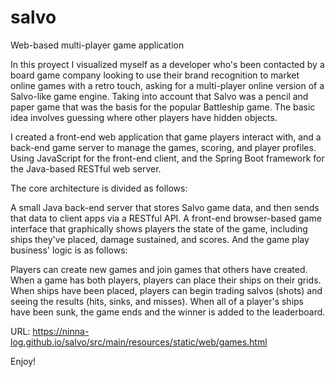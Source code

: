 # salvo
Web-based multi-player game application

In this proyect I visualized myself as a developer who's been contacted by a board game company looking to use their brand recognition to market online games with a retro touch, asking for a multi-player online version of a Salvo-like game engine. Taking into account that Salvo was a pencil and paper game that was the basis for the popular Battleship game. The basic idea involves guessing where other players have hidden objects.

I created a front-end web application that game players interact with, and a back-end game server to manage the games, scoring, and player profiles. 
Using JavaScript for the front-end client, and the Spring Boot framework for the Java-based RESTful web server.

The core architecture is divided as follows:

A small Java back-end server that stores Salvo game data, and then sends that data to client apps via a RESTful API.
A front-end browser-based game interface that graphically shows players the state of the game, including ships they've placed, damage sustained, and scores.
And the game play business' logic is as follows:

Players can create new games and join games that others have created.
When a game has both players, players can place their ships on their grids.
When ships have been placed, players can begin trading salvos (shots) and seeing the results (hits, sinks, and misses).
When all of a player's ships have been sunk, the game ends and the winner is added to the leaderboard.

URL: https://ninna-log.github.io/salvo/src/main/resources/static/web/games.html

Enjoy!
